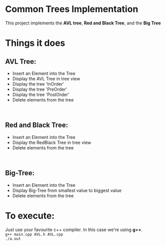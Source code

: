 # Common Trees Implementation
This project implements the <b>AVL tree</b>, <b>Red and Black Tree</b>, and the <b>Big Tree</b>
 
<h1>Things it does</h1>
<h2>AVL Tree:</h2>
<ul>
   <li>Insert an Element into the Tree</li>
   <li>Display the AVL Tree in tree view</li>
   <li>Display the tree 'InOrder'</li>
   <li>Display the tree 'PreOrder'</li>
   <li>Display the tree 'PostOrder'</li>
   <li>Delete elements from the tree</li>
</ul><br/>
<h2>Red and Black Tree:</h2>
<ul>
   <li>Insert an Element into the Tree</li>
   <li>Display the RedBlack Tree in tree view</li>
   <li>Delete elements from the tree</li>
</ul><br/>
<h2>Big-Tree:</h2>
<ul>
   <li>Insert an Element into the Tree</li>
   <li>Display Big-Tree from smallest value to biggest value</li>
   <li>Delete elements from the tree</li>
</ul>

<h1>To execute:</h1>
<p>
Just use your favourite c++ compiler. In this case we're using <b>g++</b>. <br/>
	<code>g++ main.cpp AVL.h AVL.cpp</code><br/>
	<code>./a.out</code>
</p>
